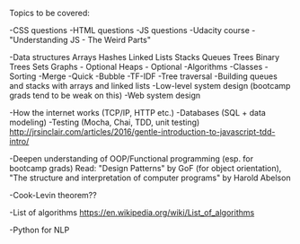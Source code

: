 Topics to be covered:

-CSS questions
-HTML questions
-JS questions
  -Udacity course - "Understanding JS - The Weird Parts"

-Data structures
  Arrays
  Hashes
  Linked Lists
  Stacks
  Queues
  Trees
  Binary Trees
  Sets
  Graphs - Optional
  Heaps - Optional
-Algorithms
  -Classes
  -Sorting
    -Merge
    -Quick
    -Bubble
  -TF-IDF
  -Tree traversal
  -Building queues and stacks with arrays and linked lists
-Low-level system design (bootcamp grads tend to be weak on this)
-Web system design

-How the internet works (TCP/IP, HTTP etc.)
-Databases (SQL + data modeling)
-Testing (Mocha, Chai, TDD, unit testing) http://jrsinclair.com/articles/2016/gentle-introduction-to-javascript-tdd-intro/

-Deepen understanding of OOP/Functional programming (esp. for bootcamp grads)
  Read: "Design Patterns" by GoF (for object orientation), "The structure and interpretation of computer programs" by Harold Abelson

-Cook-Levin theorem??

-List of algorithms
https://en.wikipedia.org/wiki/List_of_algorithms

-Python for NLP

